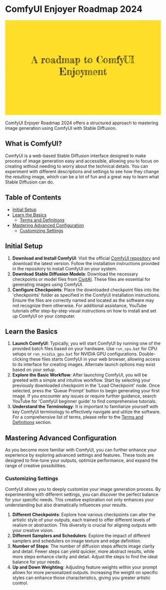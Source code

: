 # ComfyUI Enjoyer Roadmap 2024

![A roadmap to ComfyUI enjoyment](assets/thumbnail.png)

ComfyUI Enjoyer Roadmap 2024 offers a structured approach to mastering image generation using ComfyUI with Stable Diffusion.

## What is ComfyUI?

ComfyUI is a web-based Stable Diffusion interface designed to make process of image generation easy and accessible, allowing you to focus on creating without needing to worry about the technical details. You can experiment with different descriptions and settings to see how they change the resulting image, which can be a lot of fun and a great way to learn what Stable Diffusion can do.

## Table of Contents

- [Initial Setup](#initial-setup)
- [Learn the Basics](#learn-the-basics)
	- [Terms and Definitions](terms-and-definitions.md)
- [Mastering Advanced Configuration](#mastering-advanced-configuration)
	- [Customizing Settings](#customizing-settings)

## Initial Setup

1. **Download and Install ComfyUI**: Visit the official <a href="https://github.com/comfyanonymous/ComfyUI" target="_blank">ComfyUI repository</a> and download the latest version. Follow the installation instructions provided in the repository to install ComfyUI on your system.
2. **Download Stable Diffusion Models**: Download the necessary checkpoints or model files from <a href="https://civitai.com" target="_blank">CivitAI</a>. These files are essential for generating images using ComfyUI.
3. **Configure Checkpoints**: Place the downloaded checkpoint files into the 'checkpoints' folder as specified in the ComfyUI installation instructions. Ensure the files are correctly named and located as the software may not recognize them otherwise. For additional assistance, YouTube tutorials offer step-by-step visual instructions on how to install and set up ComfyUI on your computer.

## Learn the Basics

1. **Launch ComfyUI**: Typically, you will start ComfyUI by running one of the provided batch files based on your hardware. Use `run_cpu.bat` for CPU setups or `run_nvidia_gpu.bat` for NVIDIA GPU configurations. Double-clicking these files starts ComfyUI in your web browser, allowing access to its interface for creating images. Alternate launch options may exist based on your setup.
2. **Explore the Basic Workflow**: After launching ComfyUI, you will be greeted with a simple and intuitive workflow. Start by selecting your previously downloaded checkpoint in the 'Load Checkpoint' node. Once selected, press the 'Queue Prompt' button to begin generating your first image. If you encounter any issues or require further guidance, search YouTube for 'ComfyUI beginner guide' to find comprehensive tutorials.
3. **Understand the Terminology**: It is important to familiarize yourself with key ComfyUI terminology to effectively navigate and utilize the software. For a comprehensive list of terms, please refer to the [Terms and Definitions](terms-and-definitions.md) section.

## Mastering Advanced Configuration

As you become more familiar with ComfyUI, you can further enhance your experience by exploring advanced settings and features. These tools are designed to fine-tune your outputs, optimize performance, and expand the range of creative possibilities.

### Customizing Settings

ComfyUI allows you to deeply customize your image generation process. By experimenting with different settings, you can discover the perfect balance for your specific needs. This creative exploration not only enhances your understanding but also dramatically influences your results.

1. **Different Checkpoints**: Explore how various checkpoints can alter the artistic style of your outputs, each trained to offer different levels of realism or abstraction. This diversity is crucial for aligning outputs with your creative vision.
2. **Different Samplers and Schedulers**: Explore the impact of different samplers and schedulers on image texture and edge definition.
3. **Number of Steps**: The number of diffusion steps affects image clarity and detail. Fewer steps can yield quicker, more abstract results, while more steps enhance clarity and detail. Adjust the steps to find the ideal balance for your needs.
4. **Up and Down Weighting**: Adjusting feature weights within your prompt allows for more personalized outputs. Increasing the weight on specific styles can enhance those characteristics, giving you greater artistic control.
